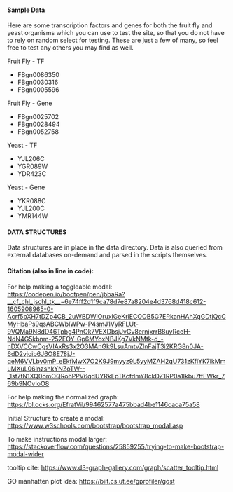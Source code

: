 #### Sample Data
Here are some transcription factors and genes for both the fruit fly and yeast organisms which you can use to test the site, so that you do not have to rely on random select for testing. These are just a few of many, so feel free to test any others you may find as well. 

Fruit Fly - TF
* FBgn0086350
* FBgn0030316
* FBgn0005596

Fruit Fly - Gene
* FBgn0025702
* FBgn0028494
* FBgn0052758

Yeast - TF
* YJL206C
* YGR089W
* YDR423C

Yeast - Gene
* YKR088C
* YJL200C
* YMR144W


#### DATA STRUCTURES
Data structures are in place in the data directory. Data is also queried from external databases on-demand and parsed in the scripts themselves.

#### Citation (also in line in code):


For help making a toggleable modal:
https://codepen.io/bootpen/pen/jbbaRa?__cf_chl_jschl_tk__=6e74ff2d1f9ca78d7e87a8204e4d3768d418c612-1605908965-0-Acrf5bXH7tDZp4CB_2uWBDWiOruxlGeKriECOOB5G7ERkanHAhXgGDtjQcCMyHbaPs9qsABCWbIWPw-P4smJ1VyRFLUt-9VQMa9N8dD46Tpbg4PnOk7VEXDbsjJvGv8ernjxrrB8uyRceH-NdN4G5kbnm-252EOY-Gp6MYoxNBJKg7VkNMtk-d_-nDXVCCwCgsVIAxRs3x2O3MAnGk9LsuAmtvZlnFajT3i2KRG8n0JA-6dD2vjoib6J6O8E78jJ-qeM6VVLbv0mP_eEkfMwX7O2K9J9myyz9L5yyMZAH2qU731zKflYK7lkMmuMXuL06lnzshkYNZoTW--_1st7tN1XQ0omOQRohPPV6qdUYRkEpTKcfdmY8ckDZ1RP0a1Ikbu7tfEWkr_769b9NOvIoO8

For help making the normalized graph:
https://bl.ocks.org/EfratVil/99462577a475bbad4be1146caca75a58

Initial Structure to create a modal:
https://www.w3schools.com/bootstrap/bootstrap_modal.asp

To make instructions modal larger:
https://stackoverflow.com/questions/25859255/trying-to-make-bootstrap-modal-wider

tooltip
cite: https://www.d3-graph-gallery.com/graph/scatter_tooltip.html

GO manhatten plot idea:
https://biit.cs.ut.ee/gprofiler/gost
